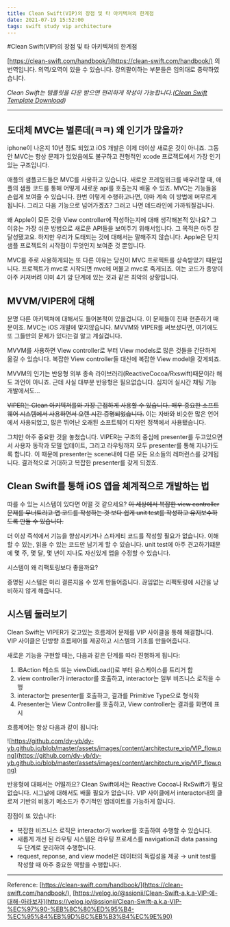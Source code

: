 ```yaml
---
title: Clean Swift(VIP)의 장점 및 타 아키텍쳐의 한계점
date: 2021-07-19 15:52:00
tags: swift study vip architecture
---
```


#Clean Swift(VIP)의 장점 및 타 아키텍쳐의 한계점

[https://clean-swift.com/handbook/](https://clean-swift.com/handbook/) 의 번역입니다. 의역/오역이 있을 수 있습니다. 강의팔이하는 부분들은 임의대로 중략하였습니다.

*Clean Swift는 템플릿을 다운 받으면 편리하게 작성이 가능합니다.([Clean Swift Template Download](https://medium.com/swift2go/installing-the-clean-swift-template-in-xcode-6b4367006827))*

---

## 도대체 MVC는 별론데(ㅋㅋ) 왜 인기가 많을까?

iphone이 나온지 10년 정도 되었고 iOS 개발은 이제 더이상 새로운 것이 아니죠. 그동안 MVC는 항상 문제가 있었음에도 불구하고 전형적인 xcode 프로젝트에서 가장 인기 있는 구조입니다.

애플의 샘플코드들은 MVC를 사용하고 있습니다. 새로운 프레임워크를 배우려할 때, 애플의 샘플 코드를 통해 어떻게 새로운 api를 호출는지 배울 수 있죠. MVC는 기능들을 손쉽게 보여줄 수 있습니다. 한번 이렇게 수행하고나면, 아마 계속 이 방법에 머무르게 됩니다. 그리고 다음 기능으로 넘어가겠죠? 그러고 나면 데드라인에 가까워질겁니다.

왜 Apple이 모든 것을 View controller에 작성하는지에 대해 생각해본적 있나요? 그 이유는 가장 쉬운 방법으로 새로운 API들을 보여주기 위해서입니다. 그 목적은 아주 잘 달성됐고요. 하지만 우리가 도태되는 것에 대해서는 말해주지 않습니다. Apple은 단지 샘플 프로젝트의 시작점이 무엇인지 보여준 것 뿐입니다. 

MVC를 주로 사용하게되는 또 다른 이유는 당신이 MVC 프로젝트를 상속받았기 때문입니다. 프로젝트가 mvc로 시작되면 mvc에 머물고 mvc로 죽게되죠. 이는 코드가 종양이 아주 커져버려 이미 4기 암 단계에 있는 것과 같은 최악의 상황입니다. 

## MVVM/VIPER에 대해

분명 다른 아키텍쳐에 대해서도 들어본적이 있을겁니다. 이 문제들이 진짜 현존하기 때문이죠.  MVC는 iOS 개발에 맞지않습니다. MVVM와 VIPER를 써보셨다면, 여기에도 또 그들만의 문제가 있다는걸 알고 계실겁니다.

MVVM를 사용하면 View controller로 부터 View models로 많은 것들을 간단하게 옮길 수 있습니다. 복잡한 View controller들 대신에 복잡한 View model을 갖게되죠.

MVVM의 인기는 반응형 외부 종속 라이브러리(ReactiveCocoa/Rxswift)때문이라 해도 과언이 아니죠. 근데 사실 대부분 반응형은 필요없습니다. 심지어 실시간 채팅 기능 개발에서도...

~~VIPER는 Clean 아키텍쳐를와 가장 근접하게 사용할 수 있습니다. 매우 중요한 소프트웨어 시스템에서 사용하면서 오랜 시간 증명되었습니다.~~  이는 자바와 비슷한 많은 언어에서 사용되었고, 많은 뛰어난 오래된 소프트웨어 디자인 정책에서 사용됐습니다. 

그치만 아주 중요한 것을 놓쳤습니다. VIPER는 구조의 중심에 presenter를 두고있으면서 사용자 동작과 모델 업데이트, 그리고 라우팅까지 모두 presenter를 통해 지나가도록 합니다. 이 때문에 presenter는 scene내에 다른 모든 요소들의 레퍼런스를 갖게됩니다. 결과적으로 거대하고 복잡한 presenter를 갖게 되겠죠.

## Clean Swift를 통해 iOS 앱을 체계적으로 개발하는 법

따를 수 있는 시스템이 있다면 어떨 것 같으세요? ~~이 세상에서 복잡한 view controller 문제를 무너트리고 앱 코드를 작성하는 것 보다 쉽게 unit test를 작성하고 유지보수하도록 만들 수 있습니다.~~

더 이상 즉석에서 기능을 향상시키거나 스파게티 코드를 작성할 필요가 없습니다. 이해할 수 있는, 읽을 수 있는 코드만 남기게 할 수 있습니다. unit test에 아주 견고하기떄문에 몇 주, 몇 달, 몇 년이 지나도 자신있게 앱을 수정할 수 있습니다. 

시스템이 왜 리팩토링보다 좋을까요?

증명된 시스템은 미리 결론지을 수 있게 만들어줍니다. 끊임없는 리팩토링에 시간을 낭비하지 않게 해줍니다. 

## 시스템 둘러보기

Clean Swift는 VIPER가 갖고있는 흐름제어 문제를 VIP 사이클을 통해 해결합니다. VIP 사이클은 단방향 흐름제어를 제공하고 시스템의 기초를 만들어줍니다. 

새로운 기능을 구현할 때는, 다음과 같은 단계를 따라 진행하게 됩니다:

1. IBAction 메소드 또는 viewDidLoad()로 부터 유스케이스를 트리거 함
2. view controller가 interactor를 호출하고, interactor는 일부 비즈니스 로직을 수행
3. interactor는 presenter를 호출하고, 결과를 Primitive Type으로 형식화
4. Presenter는 View Controller를 호출하고, View controller는 결과를 화면에 표시

흐름제어는 항상 다음과 같이 됩니다:

![https://github.com/dy-yb/dy-yb.github.io/blob/master/assets/images/content/architecture_vip/VIP_flow.png](https://github.com/dy-yb/dy-yb.github.io/blob/master/assets/images/content/architecture_vip/VIP_flow.png)

반응형에 대해서는 어떨까요? Clean Swift에서는 Reactive Cocoa나 RxSwift가 필요없습니다. 시그널에 대해서도 배울 필요가 없습니다. VIP 사이클에서 interactor내의 클로저 기반의 비동기 메소드가 주기적인 업데이트를 가능하게 합니다.

장점이 또 있습니다:

- 복잡한 비즈니스 로직은 interactor가 worker를 호출하여 수행할 수 있습니다.
- 새롭게 개선 된 라우팅 시스템은 라우팅 프로세스를 navigation과 data passing 두 단계로 분리하여 수행합니다.
- request, reponse, and view model은 데이터의 독립성을 제공 → unit test를 작성할 때 아주 중요한 역할을 수행합니다.

---

Reference: [https://clean-swift.com/handbook/](https://clean-swift.com/handbook/), [https://velog.io/@ssionii/Clean-Swift-a.k.a-VIP-에-대해-아라보자](https://velog.io/@ssionii/Clean-Swift-a.k.a-VIP-%EC%97%90-%EB%8C%80%ED%95%B4-%EC%95%84%EB%9D%BC%EB%B3%B4%EC%9E%90)
